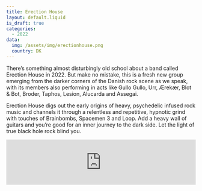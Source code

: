 ```yaml
---
title: Erection House
layout: default.liquid
is_draft: true
categories:
  - 2022
data:
  img: /assets/img/erectionhouse.png
  country: DK
---
```


<p>There’s something almost disturbingly old school about a band called Erection House in 2022. But make no mistake, this is a fresh new group emerging from the darker corners of the Danish rock scene as we speak, with its members also performing in acts like Gullo Gullo, Urr, Ærekær, Blot & Bot, Broder, Taphos, Lesion, Alucarda and Assegai.</p>

<p>Erection House digs out the early origins of heavy, psychedelic infused rock music and channels it through a relentless and repetitive, hypnotic grind with touches of Brainbombs, Spacemen 3 and Loop. Add a heavy wall of guitars and you’re good for an inner journey to the dark side. Let the light of true black hole rock blind you.
</p>

<iframe style="border: 0; width: 100%; height: 120px;" src="https://bandcamp.com/EmbeddedPlayer/album=335830644/size=large/bgcol=ffffff/linkcol=0687f5/tracklist=false/artwork=small/transparent=true/" seamless><a href="https://erectionhouse.bandcamp.com/album/feels-of-correction">Feels of Correction by Erection House</a></iframe>
